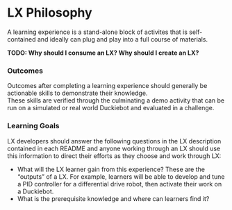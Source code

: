 # LX Philosophy

A learning experience is a stand-alone block of activites that is self-contained and ideally can plug and play into a 
full course of materials.

**TODO: Why should I consume an LX?  Why should I create an LX?**

### Outcomes

Outcomes after completing a learning experience should generally be actionable skills to demonstrate their knowledge.  
These skills are verified through the culminating a demo activity that can be run on a simulated or real world Duckiebot 
and evaluated in a challenge.

### Learning Goals

LX developers should answer the following questions in the LX description contained in each README and anyone 
working through an LX should use this information to direct their efforts as they choose and work through LX: 

* What will the LX learner gain from this experience? These are the “outputs” of a LX. For example, learners will be 
  able to develop and tune a PID controller for a differential drive robot, then activate their work on a Duckiebot.
* What is the prerequisite knowledge and where can learners find it?